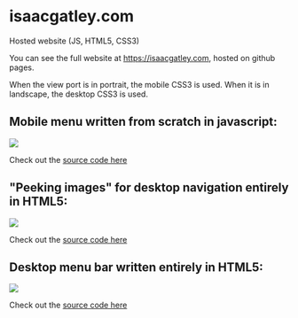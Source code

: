 # isaacgatley.com
Hosted website (JS, HTML5, CSS3)

You can see the full website at <a href="https://isaacgatley.com">https://isaacgatley.com</a>, hosted on github pages.

When the view port is in portrait, the mobile CSS3 is used. When it is in landscape, the desktop CSS3 is used.

## Mobile menu written from scratch in javascript:
<img src="https://media.giphy.com/media/iGeaLeSYmq6EBm6PMc/giphy.gif"></img>

Check out the <a href="https://github.com/chris-kelly/web_isaac_gatley/blob/master/js/menubar.js">source code here</a>

## "Peeking images" for desktop navigation entirely in HTML5:
<img src="https://media.giphy.com/media/KG64Y2nf1hvCd6p2S7/giphy.gif"></img>

Check out the <a href="https://github.com/chris-kelly/web_isaac_gatley/blob/master/index.html#L103">source code here</a>

## Desktop menu bar written entirely in HTML5:
<img src="https://media.giphy.com/media/LniHYnQIqtLp7xT4lv/giphy.gif"></img>

Check out the <a href="https://github.com/chris-kelly/web_isaac_gatley/blob/master/css/stylesheet.css#L60">source code here</a>

